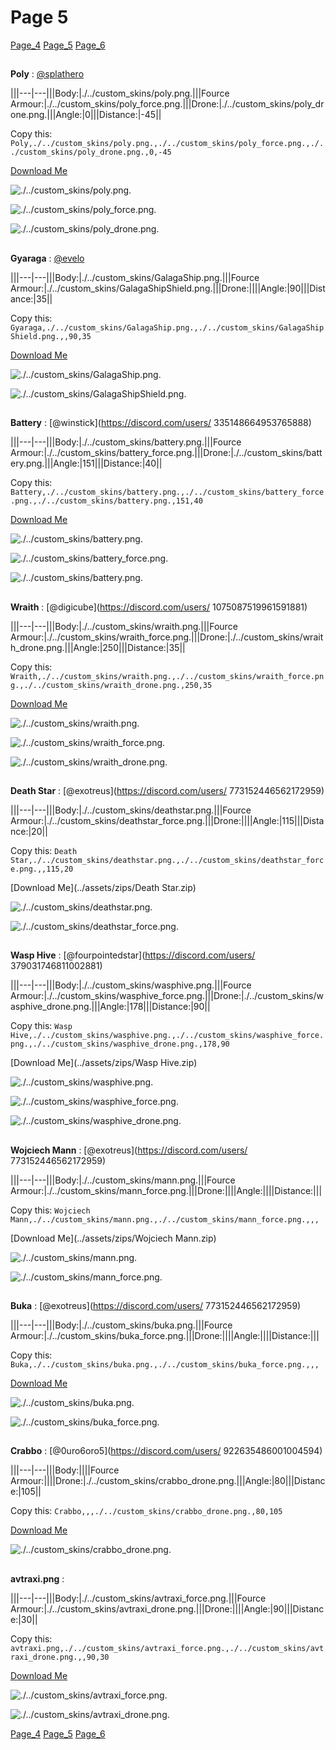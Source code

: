 # Page 5


[Page_4](./Page_4.md)
[Page_5](./Page_5.md)
[Page_6](./Page_6.md)


## 
**Poly**
: 
[@splathero](https://discord.com/users/1088727297755971645)




|||---|---|||Body:|./../custom_skins/poly.png.|||Fource Armour:|./../custom_skins/poly_force.png.|||Drone:|./../custom_skins/poly_drone.png.|||Angle:|0|||Distance:|-45||

Copy this: `Poly,./../custom_skins/poly.png.,./../custom_skins/poly_force.png.,./../custom_skins/poly_drone.png.,0,-45`



[Download Me](../assets/zips/Poly.zip)




![./../custom_skins/poly.png.](../custom_skins/./../custom_skins/poly.png..)


![./../custom_skins/poly_force.png.](../custom_skins/./../custom_skins/poly_force.png..)






![./../custom_skins/poly_drone.png.](../custom_skins/./../custom_skins/poly_drone.png..)






## 
**Gyaraga**
: 
[@evelo](https://discord.com/users/110564152539377664)




|||---|---|||Body:|./../custom_skins/GalagaShip.png.|||Fource Armour:|./../custom_skins/GalagaShipShield.png.|||Drone:||||Angle:|90|||Distance:|35||

Copy this: `Gyaraga,./../custom_skins/GalagaShip.png.,./../custom_skins/GalagaShipShield.png.,,90,35`



[Download Me](../assets/zips/Gyaraga.zip)




![./../custom_skins/GalagaShip.png.](../custom_skins/./../custom_skins/GalagaShip.png..)


![./../custom_skins/GalagaShipShield.png.](../custom_skins/./../custom_skins/GalagaShipShield.png..)










## 
**Battery**
: 
[@winstick](https://discord.com/users/ 335148664953765888)




|||---|---|||Body:|./../custom_skins/battery.png.|||Fource Armour:|./../custom_skins/battery_force.png.|||Drone:|./../custom_skins/battery.png.|||Angle:|151|||Distance:|40||

Copy this: `Battery,./../custom_skins/battery.png.,./../custom_skins/battery_force.png.,./../custom_skins/battery.png.,151,40`



[Download Me](../assets/zips/Battery.zip)




![./../custom_skins/battery.png.](../custom_skins/./../custom_skins/battery.png..)


![./../custom_skins/battery_force.png.](../custom_skins/./../custom_skins/battery_force.png..)






![./../custom_skins/battery.png.](../custom_skins/./../custom_skins/battery.png..)






## 
**Wraith**
: 
[@digicube](https://discord.com/users/ 1075087519961591881)




|||---|---|||Body:|./../custom_skins/wraith.png.|||Fource Armour:|./../custom_skins/wraith_force.png.|||Drone:|./../custom_skins/wraith_drone.png.|||Angle:|250|||Distance:|35||

Copy this: `Wraith,./../custom_skins/wraith.png.,./../custom_skins/wraith_force.png.,./../custom_skins/wraith_drone.png.,250,35`



[Download Me](../assets/zips/Wraith.zip)




![./../custom_skins/wraith.png.](../custom_skins/./../custom_skins/wraith.png..)


![./../custom_skins/wraith_force.png.](../custom_skins/./../custom_skins/wraith_force.png..)






![./../custom_skins/wraith_drone.png.](../custom_skins/./../custom_skins/wraith_drone.png..)






## 
**Death Star**
: 
[@exotreus](https://discord.com/users/ 773152446562172959)




|||---|---|||Body:|./../custom_skins/deathstar.png.|||Fource Armour:|./../custom_skins/deathstar_force.png.|||Drone:||||Angle:|115|||Distance:|20||

Copy this: `Death Star,./../custom_skins/deathstar.png.,./../custom_skins/deathstar_force.png.,,115,20`



[Download Me](../assets/zips/Death Star.zip)




![./../custom_skins/deathstar.png.](../custom_skins/./../custom_skins/deathstar.png..)


![./../custom_skins/deathstar_force.png.](../custom_skins/./../custom_skins/deathstar_force.png..)










## 
**Wasp Hive**
: 
[@fourpointedstar](https://discord.com/users/ 379031746811002881)




|||---|---|||Body:|./../custom_skins/wasphive.png.|||Fource Armour:|./../custom_skins/wasphive_force.png.|||Drone:|./../custom_skins/wasphive_drone.png.|||Angle:|178|||Distance:|90||

Copy this: `Wasp Hive,./../custom_skins/wasphive.png.,./../custom_skins/wasphive_force.png.,./../custom_skins/wasphive_drone.png.,178,90`



[Download Me](../assets/zips/Wasp Hive.zip)




![./../custom_skins/wasphive.png.](../custom_skins/./../custom_skins/wasphive.png..)


![./../custom_skins/wasphive_force.png.](../custom_skins/./../custom_skins/wasphive_force.png..)






![./../custom_skins/wasphive_drone.png.](../custom_skins/./../custom_skins/wasphive_drone.png..)






## 
**Wojciech Mann**
: 
[@exotreus](https://discord.com/users/ 773152446562172959)




|||---|---|||Body:|./../custom_skins/mann.png.|||Fource Armour:|./../custom_skins/mann_force.png.|||Drone:||||Angle:||||Distance:|||

Copy this: `Wojciech Mann,./../custom_skins/mann.png.,./../custom_skins/mann_force.png.,,,`



[Download Me](../assets/zips/Wojciech Mann.zip)




![./../custom_skins/mann.png.](../custom_skins/./../custom_skins/mann.png..)


![./../custom_skins/mann_force.png.](../custom_skins/./../custom_skins/mann_force.png..)










## 
**Buka**
: 
[@exotreus](https://discord.com/users/ 773152446562172959)




|||---|---|||Body:|./../custom_skins/buka.png.|||Fource Armour:|./../custom_skins/buka_force.png.|||Drone:||||Angle:||||Distance:|||

Copy this: `Buka,./../custom_skins/buka.png.,./../custom_skins/buka_force.png.,,,`



[Download Me](../assets/zips/Buka.zip)




![./../custom_skins/buka.png.](../custom_skins/./../custom_skins/buka.png..)


![./../custom_skins/buka_force.png.](../custom_skins/./../custom_skins/buka_force.png..)










## 
**Crabbo**
: 
[@0uro6oro5](https://discord.com/users/ 922635486001004594)




|||---|---|||Body:||||Fource Armour:||||Drone:|./../custom_skins/crabbo_drone.png.|||Angle:|80|||Distance:|105||

Copy this: `Crabbo,,,./../custom_skins/crabbo_drone.png.,80,105`



[Download Me](../assets/zips/Crabbo.zip)








![./../custom_skins/crabbo_drone.png.](../custom_skins/./../custom_skins/crabbo_drone.png..)






## 
**avtraxi.png**
: 





|||---|---|||Body:|./../custom_skins/avtraxi_force.png.|||Fource Armour:|./../custom_skins/avtraxi_drone.png.|||Drone:||||Angle:|90|||Distance:|30||

Copy this: `avtraxi.png,./../custom_skins/avtraxi_force.png.,./../custom_skins/avtraxi_drone.png.,,90,30`



[Download Me](../assets/zips/avtraxi.png.zip)




![./../custom_skins/avtraxi_force.png.](../custom_skins/./../custom_skins/avtraxi_force.png..)


![./../custom_skins/avtraxi_drone.png.](../custom_skins/./../custom_skins/avtraxi_drone.png..)








[Page_4](./Page_4.md)
[Page_5](./Page_5.md)
[Page_6](./Page_6.md)